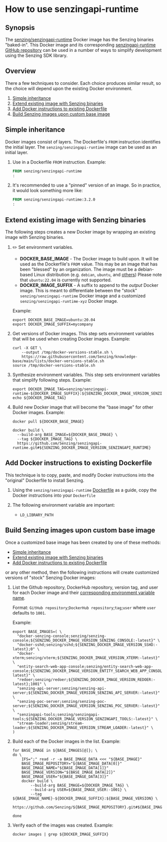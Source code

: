 # How to use senzingapi-runtime

## Synopsis

The
[senzing/senzingapi-runtime](https://hub.docker.com/r/senzing/senzingapi-runtime)
Docker image has the Senzing binaries "baked-in".
This Docker image and its corresponding
[senzingapi-runtime GitHub repository](https://github.com/Senzing/senzingapi-runtime)
can be used in a number of ways to simplify development using the Senzing SDK library.

## Overview

There a few techniques to consider.
Each choice produces similar result,
so the choice will depend upon the existing Docker environment.

1. [Simple inheritance](#simple-inheritance)
1. [Extend existing image with Senzing binaries](#extend-existing-image-with-senzing-binaries)
1. [Add Docker instructions to existing Dockerfile](#add-docker-instructions-to-existing-dockerfile)
1. [Build Senzing images upon custom base image](#build-senzing-images-upon-custom-base-image)

## Simple inheritance

Docker images consist of layers.
The Dockerfile's `FROM` instruction identifies the initial layer.
The `senzing/senzingapi-runtime` image can be used as an initial layer.

1. Use in a Dockerfile `FROM` instruction.
   Example:

    ```Dockerfile
    FROM senzing/senzingapi-runtime
    :
    ```

1. It's recommended to use a "pinned" version of an image.
   So in practice, it would look something more like:

    ```Dockerfile
    FROM senzing/senzingapi-runtime:3.2.0
    :
    ```

## Extend existing image with Senzing binaries

The following steps creates a new Docker image by wrapping an existing image with Senzing binaries.

1. :pencil2: Set environment variables.

   - **DOCKER_BASE_IMAGE** - The Docker image to build upon.
     It will be used as the Dockerfile's `FROM` value.
     This may be an image that has been "blessed" by an organization.
     The image must be a debian-based Linux distribution
     (e.g. `debian`, `ubuntu`, and
     [others](https://en.wikipedia.org/wiki/List_of_Linux_distributions#Debian-based))
     Please note that `ubuntu:22.04` is currently not supported.
   - **DOCKER_IMAGE_SUFFIX** - A suffix to append to the *output* Docker image.
     This is meant to differentiate between the "stock" `senzing/senzingapi-runtime` Docker image
     and a customized `senzing/senzingapi-runtime-xyz` Docker image.

   Example:

    ```console
    export DOCKER_BASE_IMAGE=ubuntu:20.04
    export DOCKER_IMAGE_SUFFIX=mycompany

    ```

1. Get versions of Docker images.
   This step sets environment variables that will be used when creating Docker images.
   Example:

    ```console
    curl -X GET \
        --output /tmp/docker-versions-stable.sh \
        https://raw.githubusercontent.com/Senzing/knowledge-base/main/lists/docker-versions-stable.sh
    source /tmp/docker-versions-stable.sh

    ```

1. Synthesize environment variables.
   This step sets environment variables that simplify following steps.
   Example:

    ```console
    export DOCKER_IMAGE_TAG=senzing/senzingapi-runtime-${DOCKER_IMAGE_SUFFIX}:${SENZING_DOCKER_IMAGE_VERSION_SENZINGAPI_RUNTIME}
    echo ${DOCKER_IMAGE_TAG}

    ```

1. Build new Docker image that will become the "base image" for other Docker images.
   Example:

    ```console
    docker pull ${DOCKER_BASE_IMAGE}

    docker build \
      --build-arg BASE_IMAGE=${DOCKER_BASE_IMAGE} \
      --tag ${DOCKER_IMAGE_TAG} \
      https://github.com/Senzing/senzingapi-runtime.git#${SENZING_DOCKER_IMAGE_VERSION_SENZINGAPI_RUNTIME}

    ```

## Add Docker instructions to existing Dockerfile

This technique is to copy, paste, and modify Docker instructions into the "original"
Dockerfile to install Senzing.

1. Using the `senzing/senzingapi-runtime`
   [Dockerfile](https://github.com/Senzing/senzingapi-runtime/blob/main/Dockerfile) as a guide,
   copy the Docker instructions into your `Dockerfile`

1. The following environment variable are important:
   - `LD_LIBRARY_PATH`

## Build Senzing images upon custom base image

Once a customized base image has been created by one of these methods:

- [Simple inheritance](#simple-inheritance)
- [Extend existing image with Senzing binaries](#extend-existing-image-with-senzing-binaries)
- [Add Docker instructions to existing Dockerfile](#add-docker-instructions-to-existing-dockerfile)

or any other method, then the following instructions will create customized versions of "stock"
Senzing Docker images:

1. List the Github repository, DockerHub repository, version tag, and user for each Docker image and their
   [corresponding environment variable name](https://github.com/Senzing/knowledge-base/blob/main/lists/docker-versions-stable.sh).

   Format: `GitHub repository`;`DockerHub repository`;`tag`;`user` where `user` defaults to `1001`.

   Example:

    ```console
    export BASE_IMAGES=( \
      "docker-senzing-console;senzing/senzing-console;${SENZING_DOCKER_IMAGE_VERSION_SENZING_CONSOLE:-latest}" \
      "docker-sshd;senzing/sshd;${SENZING_DOCKER_IMAGE_VERSION_SSHD:-latest};0" \
      "docker-xterm;senzing/xterm;${SENZING_DOCKER_IMAGE_VERSION_XTERM:-latest}" \
      "entity-search-web-app-console;senzing/entity-search-web-app-console;${SENZING_DOCKER_IMAGE_VERSION_ENTITY_SEARCH_WEB_APP_CONSOLE:-latest}" \
      "redoer;senzing/redoer;${SENZING_DOCKER_IMAGE_VERSION_REDOER:-latest};1001" \
      "senzing-api-server;senzing/senzing-api-server;${SENZING_DOCKER_IMAGE_VERSION_SENZING_API_SERVER:-latest}" \
      "senzing-poc-server;senzing/senzing-poc-server;${SENZING_DOCKER_IMAGE_VERSION_SENZING_POC_SERVER:-latest}" \
      "senzingapi-tools;senzing/senzingapi-tools;${SENZING_DOCKER_IMAGE_VERSION_SENZINGAPI_TOOLS:-latest}" \
      "stream-loader;senzing/stream-loader;${SENZING_DOCKER_IMAGE_VERSION_STREAM_LOADER:-latest}" \
    )

    ```

1. Build each of the Docker images in the list.
   Example:

    ```console
    for BASE_IMAGE in ${BASE_IMAGES[@]}; \
    do \
        IFS=";" read -r -a BASE_IMAGE_DATA <<< "${BASE_IMAGE}"
        BASE_IMAGE_REPOSITORY="${BASE_IMAGE_DATA[0]}"
        BASE_IMAGE_NAME="${BASE_IMAGE_DATA[1]}"
        BASE_IMAGE_VERSION="${BASE_IMAGE_DATA[2]}"
        BASE_IMAGE_USER="${BASE_IMAGE_DATA[3]}"
        docker build \
            --build-arg BASE_IMAGE=${DOCKER_IMAGE_TAG} \
            --build-arg USER=${BASE_IMAGE_USER:-1001} \
            --tag ${BASE_IMAGE_NAME}-${DOCKER_IMAGE_SUFFIX}:${BASE_IMAGE_VERSION} \
            https://github.com/Senzing/${BASE_IMAGE_REPOSITORY}.git#${BASE_IMAGE_VERSION}

    done

    ```

1. Verify each of the images was created.
   Example:

    ```console
    docker images | grep ${DOCKER_IMAGE_SUFFIX}
    ```
